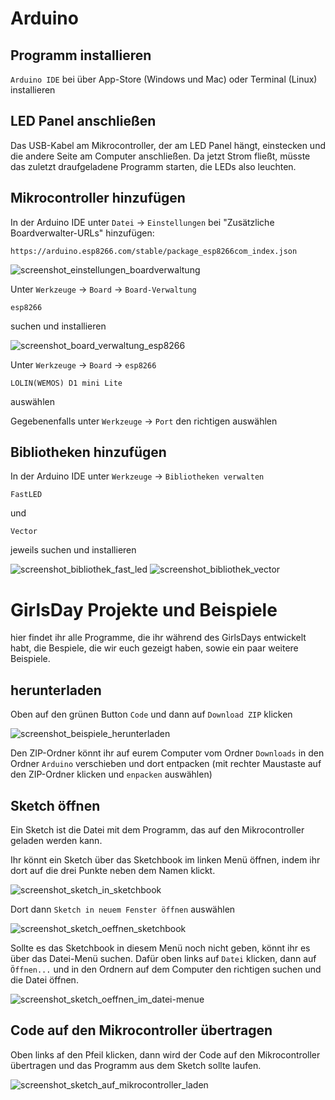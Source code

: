 # Arduino

## Programm installieren

`Arduino IDE` bei über App-Store (Windows und Mac) oder Terminal (Linux) installieren

## LED Panel anschließen

Das USB-Kabel am Mikrocontroller, der am LED Panel hängt, einstecken und die andere Seite am Computer anschließen.
Da jetzt Strom fließt, müsste das zuletzt draufgeladene Programm starten, die LEDs also leuchten.

## Mikrocontroller hinzufügen

In der Arduino IDE unter `Datei` -> `Einstellungen` bei "Zusätzliche Boardverwalter-URLs" hinzufügen:

    https://arduino.esp8266.com/stable/package_esp8266com_index.json

![screenshot_einstellungen_boardverwaltung](images/screenshot_einstellungen_board.png "URL an der rot umrandeten Stelle einfügen")

Unter `Werkzeuge` -> `Board` -> `Board-Verwaltung`

    esp8266

suchen und installieren

![screenshot_board_verwaltung_esp8266](images/screenshot_esp8266.png "in der Board-Verwaltung esp8266 installieren")

Unter `Werkzeuge` -> `Board` -> `esp8266`

    LOLIN(WEMOS) D1 mini Lite

auswählen

Gegebenenfalls unter `Werkzeuge` -> `Port` den richtigen auswählen

## Bibliotheken hinzufügen

In der Arduino IDE unter `Werkzeuge` -> `Bibliotheken verwalten`

    FastLED

und

    Vector

jeweils suchen und installieren

![screenshot_bibliothek_fast_led](images/screenshot_fast_led.png "Im Bibliotheksverwalter FastLed installieren")
![screenshot_bibliothek_vector](images/screenshot_vector.png "Im Bibliotheksverwalter Vector installieren")

# GirlsDay Projekte und Beispiele

hier findet ihr alle Programme, die ihr während des GirlsDays entwickelt habt, die Bespiele, die wir euch gezeigt haben, sowie ein paar weitere Beispiele.

## herunterladen

Oben auf den grünen Button `Code` und dann auf `Download ZIP` klicken

![screenshot_beispiele_herunterladen](images/screenshot_beispiele_herunterladen.png "Beispiele an der rot umrandeten Stelle herunterladen")

Den ZIP-Ordner könnt ihr auf eurem Computer vom Ordner `Downloads` in den Ordner `Arduino` verschieben und dort entpacken (mit rechter Maustaste auf den ZIP-Ordner klicken und `enpacken` auswählen)

## Sketch öffnen

Ein Sketch ist die Datei mit dem Programm, das auf den Mikrocontroller geladen werden kann.

Ihr könnt ein Sketch über das Sketchbook im linken Menü öffnen, indem ihr dort auf die drei Punkte neben dem Namen klickt.

![screenshot_sketch_in_sketchbook](images/screenshot_sketch_in_sketchbook.png "Bei dem Beispiel auf die drei Punkte klicken")

Dort dann `Sketch in neuem Fenster öffnen` auswählen

![screenshot_sketch_oeffnen_sketchbook](images/screenshot_sketch_oeffnen_sketchbook.png "Sketch in neuem Fenster öffnen auswählen")

Sollte es das Sketchbook in diesem Menü noch nicht geben, könnt ihr es über das Datei-Menü suchen.
Dafür oben links auf `Datei` klicken, dann auf `Öffnen...` und in den Ordnern auf dem Computer den richtigen suchen und die Datei öffnen.

![screenshot_sketch_oeffnen_im_datei-menue](images/screenshot_sketch_oeffnen_menu.png "Auf Öffnen... klicken und die Datei suchen")

## Code auf den Mikrocontroller übertragen

Oben links af den Pfeil klicken, dann wird der Code auf den Mikrocontroller übertragen und das Programm aus dem Sketch sollte laufen.

![screenshot_sketch_auf_mikrocontroller_laden](images/screenshot_sketch_hochladen.png "Auf den Pfeil klicken")
